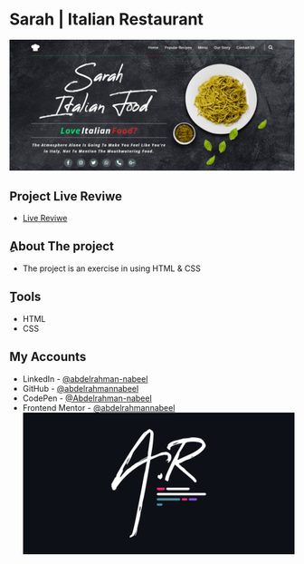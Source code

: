 # Sarah | Italian Restaurant
![Sarah-Restaurant](./imgs/project-landing.png)
## Project Live Reviwe
- [Live Reviwe](https://abdelrahmannabeel.github.io/Sarah-Restaurant/)
## ِAbout The project
- The project is an exercise in using HTML & CSS
## ِTools 
- HTML
- CSS
## My Accounts
- LinkedIn - [@abdelrahman-nabeel](https://www.linkedin.com/in/abdelrahman-nabeel/)
- GitHub - [@abdelrahmannabeel](https://github.com/abdelrahmannabeel)
- CodePen - [@Abdelrahman-nabeel](https://codepen.io/Abdelrahman-nabeel)
- Frontend Mentor - [@abdelrahmannabeel](https://www.frontendmentor.io/profile/abdelrahmannabeel)
![AbdelRahman-Nabeel-Logo](./imgs/AbdelRahman-Nabeel-Logo-v.png)